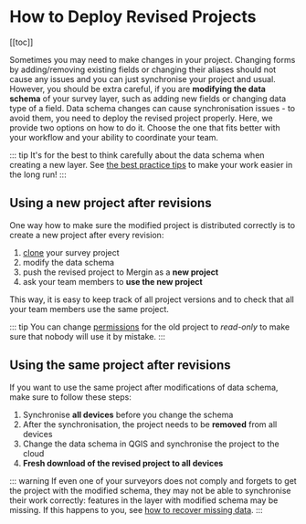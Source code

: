 # How to Deploy Revised Projects
[[toc]]

Sometimes you may need to make changes in your project. Changing forms by adding/removing existing fields or changing their aliases should not cause any issues and you can just synchronise your project and usual. 
However, you should be extra careful, if you are **modifying the data schema** of your survey layer, such as adding new fields or changing data type of a field. Data schema changes can cause synchronisation issues - to avoid them, you need to deploy the revised project properly. Here, we provide two options on how to do it. Choose the one that fits better with your workflow and your ability to coordinate your team.

::: tip
It's for the best to think carefully about the data schema when creating a new layer. See [the best practice tips](../../layer/best-practice/index.md) to make your work easier in the long run!
:::

## Using a new project after revisions
One way how to make sure the modified project is distributed correctly is to create a new project after every revision:
1. [clone](../create-project/#clone-an-existing-project-in-qgis) your survey project
2. modify the data schema
3. push the revised project to Mergin as a **new project**
4. ask your team members to **use the new project** 

This way, it is easy to keep track of all project versions and to check that all your team members use the same project. 

::: tip
You can change [permissions](../permissions/) for the old project to *read-only* to make sure that nobody will use it by mistake.
:::

## Using the same project after revisions
If you want to use the same project after modifications of data schema, make sure to follow these steps:
1. Synchronise **all devices** before you change the schema
2. After the synchronisation, the project needs to be **removed** from all devices
3. Change the data schema in QGIS and synchronise the project to the cloud
4. **Fresh download of the revised project to all devices**

::: warning
If even one of your surveyors does not comply and forgets to get the project with the modified schema, they may not be able to synchronise their work correctly: features in the layer with modified schema may be missing. If this happens to you, see [how to recover missing data](../missing-data/index.md).
:::
